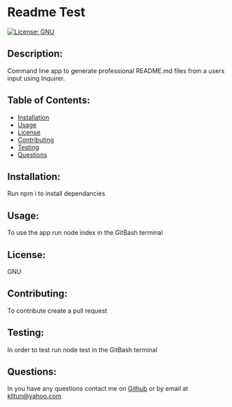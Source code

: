 # Readme Test  
  [![License: GNU](https://img.shields.io/badge/License-GNU-blue.svg)](https://opensource.org/licenses/GNU)
  ## Description:
  Command line app to generate professional README.md files from a users input using Inquirer.
  ## Table of Contents:
  - [Installation](#installation)
  - [Usage](#usage)
  - [License](#license)
  - [Contributing](#contributing)
  - [Testing](#testing)
  - [Questions](#questions)

  ## Installation:  

  Run npm i to install dependancies
  
  ## Usage:
  
  To use the app run node index in the GitBash terminal
  

  ## License:

  GNU

  ## Contributing:

  To contribute create a pull request

  ## Testing:

  In order to test run node test in the GitBash terminal

  ## Questions:
  
  In you have any questions contact me on [Github](https://github.com/klitun)
  or by email at klitun@yahoo.com
  